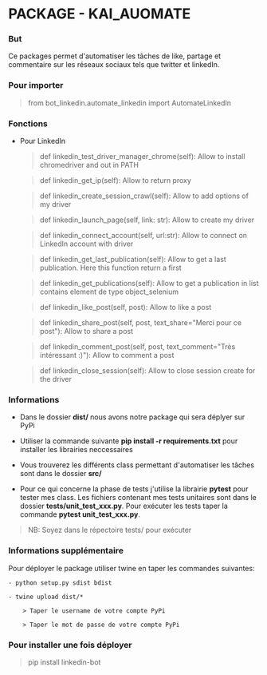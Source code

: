# PACKAGE - KAI_AUOMATE

### **But**
Ce packages permet d'automatiser les tâches de like, partage et commentaire sur les réseaux sociaux tels que twitter et linkedIn.

### **Pour importer**
> from bot_linkedin.automate_linkedin import AutomateLinkedIn

### **Fonctions**
> 
- Pour LinkedIn
    > def linkedin_test_driver_manager_chrome(self): Allow to install chromedriver and out in PATH

    > def linkedin_get_ip(self): Allow to return proxy

    > def linkedin_create_session_crawl(self): Allow to add options of my driver

    > def linkedin_launch_page(self, link: str): Allow to create my driver

    > def linkedin_connect_account(self, url:str): Allow to connect on LinkedIn account with driver

    > def linkedin_get_last_publication(self): Allow to get a last publication. Here this function return a first 

    > def linkedin_get_publications(self): Allow to get a publication in list contains element de type object_selenium

    > def linkedin_like_post(self, post): Allow to like a post

    > def linkedin_share_post(self, post, text_share="Merci pour ce post"): Allow to share a post
                       
    > def linkedin_comment_post(self, post, text_comment="Très intéressant :)"): Allow to comment a post 

    > def linkedin_close_session(self):  Allow to close session create for the driver


### **Informations**
- Dans le dossier **dist/** nous avons notre package qui sera déplyer sur PyPi

- Utiliser la commande suivante **pip install -r requirements.txt** pour installer les librairies neccessaires

- Vous trouverez les différents class permettant d'automatiser les tâches sont dans le dossier **src/**

- Pour ce qui concerne la phase de tests j'utilise la librairie **pytest** pour tester mes class. Les fichiers contenant mes tests unitaires sont dans le dossier **tests/unit_test_xxx.py**. Pour exécuter les tests taper la commande **pytest unit_test_xxx.py**.

> NB: Soyez dans le répectoire tests/ pour exécuter

### **Informations supplémentaire**
Pour déployer le package utiliser twine en taper les commandes suivantes:

    - python setup.py sdist bdist

    - twine upload dist/*

        > Taper le username de votre compte PyPi

        > Taper le mot de passe de votre compte PyPi

### **Pour installer une fois déployer**
> pip install linkedin-bot